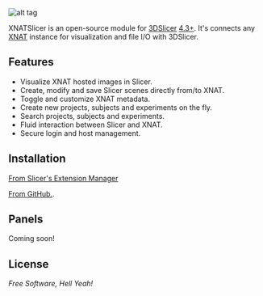 ![alt tag](https://raw.github.com/skumar221/XNATSlicer/master/XnatSlicer/Resources/Icons/XNATSlicer-MainIcon.png)


XNATSlicer is an open-source module for [3DSlicer](http://www.slicer.org/) [4.3+](http://download.slicer.org).  It's connects any [XNAT](http://www.xnat.org/) instance for visualization and file I/O with 3DSlicer.


Features
----
* Visualize XNAT hosted images in Slicer.
* Create, modify and save Slicer scenes directly from/to XNAT.
* Toggle and customize XNAT metadata.
* Create new projects, subjects and experiments on the fly.
* Search projects, subjects and experiments.
* Fluid interaction between Slicer and XNAT.
* Secure login and host management.



Installation
--------------

[From Slicer's Extension Manager]()

[From GitHub.](https://github.com/skumar221/XNATSlicer/wiki/Installing-XnatSlicer-from-GitHub).



Panels
--------------
Coming soon!


License
----

*Free Software, Hell Yeah!*
  
    